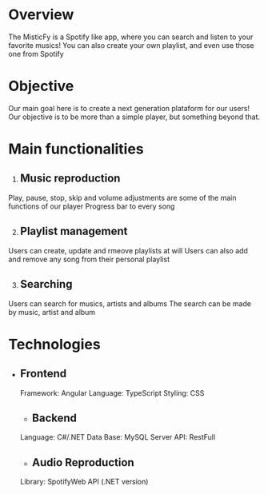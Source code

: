 # Overview

 The MisticFy is a Spotify like app, where you can search and listen to your favorite musics! You can also create your
  own playlist, and even use those one from Spotify

# Objective

 Our main goal here is to create a next generation plataform for our users! Our objective is to be more than a simple
  player, but something beyond that.


# Main functionalities

  1. ## Music reproduction
   Play, pause, stop, skip and volume adjustments are some of the main functions of our player
   Progress bar to every song

  2. ## Playlist management
  Users can create, update and rmeove playlists at will
  Users can also add and remove any song from their personal playlist

  3. ## Searching
  Users can search for musics, artists and albums
  The search can be made by music, artist and album

# Technologies

  * ## Frontend
    Framework: Angular
    Language: TypeScript
    Styling: CSS
    

    * ## Backend
    Language: C#/.NET
    Data Base: MySQL Server
    API: RestFull

    * ## Audio Reproduction
    Library: SpotifyWeb API (.NET version)
